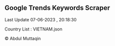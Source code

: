 

## Google Trends Keywords Scraper 
 
Last Update 07-06-2023 , 20:18:30

Country List :
VIETNAM.json



© Abdul Muttaqin 
